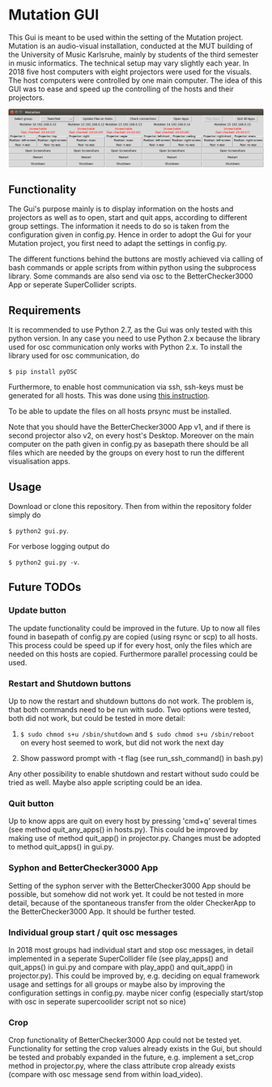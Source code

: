 # Mutation GUI

This Gui is meant to be used within the setting of the Mutation project. 
Mutation is an audio-visual installation, conducted at the MUT building of 
the University of Music Karlsruhe, mainly by students of the third semester
in music informatics.
The technical setup may vary slightly each year. In 2018 five host computers
with eight projectors were used for the visuals. The host computers were
controlled by one main computer. The idea of this GUI was to ease and speed up
the controlling of the hosts and their projectors.

![Alt text](gui-screenshot.png?raw=true "Title")

## Functionality
 The Gui's purpose mainly is to display information on the hosts and projectors
 as well as to open, start and quit apps, according to different group settings.
 The information it needs to do so is taken from the configuration given in
 config.py. Hence in order to adopt the Gui for your Mutation project, you
 first need to adapt the settings in config.py.
 
 The different functions behind the buttons are mostly achieved via
 calling of bash commands or apple scripts from within python 
 using the subprocess library.
 Some commands are also send via osc to the BetterChecker3000 App or seperate
 SuperCollider scripts.
 

## Requirements

It is recommended to use Python 2.7, as the Gui was only tested with this 
python version. In any case you need to use Python 2.x because the library
used for osc communication only works with Python 2.x.
To install the library used for osc communication, do

`$ pip install pyOSC`

Furthermore, to enable host communication via ssh, ssh-keys must be generated
for all hosts. This was done using 
[this instruction](https://www.digitalocean.com/community/tutorials/how-to-set-up-ssh-keys--2).

To be able to update the files on all hosts prsync must be installed.

Note that you should have the BetterChecker3000 App v1, and if there 
is second projector also v2, on every host's Desktop. 
Moreover on the main computer on the path given in config.py as basepath
there should be all files which are needed by the groups on every host
to run the different visualisation apps.


## Usage

Download or clone this repository. Then from within the repository folder simply do

`$ python2 gui.py`.

For verbose logging output do

`$ python2 gui.py -v`.


## Future TODOs

### Update button
The update functionality could be improved in the future.
Up to now all files found in basepath of config.py are copied (using rsync or scp)
to all hosts. This process could be speed up if for every host, only the files
which are needed on this hosts are copied.
Furthermore parallel processing could be used.

### Restart and Shutdown buttons
Up to now the restart and shutdown buttons do not work.
The problem is, that both commands need to be run with sudo.
Two options were tested, both did not work, but could be tested in more detail:

1) `$ sudo chmod s+u /sbin/shutdown` and `$ sudo chmod s+u /sbin/reboot`
on every host seemed to work, but did not work the next day

2) Show password prompt with -t flag (see run_ssh_command() in bash.py)

Any other possibility to enable shutdown and restart without sudo could be tried as well. 
Maybe also apple scripting could be an idea.

### Quit button
Up to know apps are quit on every host by pressing 'cmd+q' several times 
(see method quit_any_apps() in hosts.py). 
This could be improved by making use of method quit_app() in projector.py.
Changes must be adopted to method quit_apps() in gui.py.

### Syphon and BetterChecker3000 App
Setting of the syphon server with the BetterChecker3000 App should be possible,
but somehow did not work yet. It could be not tested in more detail, 
because of the spontaneous transfer from the older CheckerApp to the
BetterChecker3000 App. It should be further tested.
 
### Individual group start / quit osc messages
In 2018 most groups had individual start and stop osc messages, in detail
implemented in a seperate SuperCollider file (see play_apps() and quit_apps()
in gui.py and compare with play_app() and quit_app() in projector.py). 
This could be improved by, e.g. deciding on equal framework usage and settings
for all groups or maybe also by improving the configuration settings in config.py.
maybe nicer config (especially start/stop with osc in seperate supercoolider script not so nice)

### Crop
Crop functionality of BetterChecker3000 App could not be tested yet.
Functionality for setting the crop values already exists in the Gui, but should
be tested and probably expanded in the future, e.g. implement a set_crop method
in projector.py, where the class attribute crop already exists (compare with osc 
message send from within load_video).

